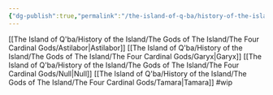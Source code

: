 ```yaml
---
{"dg-publish":true,"permalink":"/the-island-of-q-ba/history-of-the-island/the-gods-of-the-island/the-four-cardinal-gods/the-four-cardinal-gods/"}
---
```



[[The Island of Q'ba/History of the Island/The Gods of The Island/The Four Cardinal Gods/Astilabor\|Astilabor]]
[[The Island of Q'ba/History of the Island/The Gods of The Island/The Four Cardinal Gods/Garyx\|Garyx]]
[[The Island of Q'ba/History of the Island/The Gods of The Island/The Four Cardinal Gods/Null\|Null]]
[[The Island of Q'ba/History of the Island/The Gods of The Island/The Four Cardinal Gods/Tamara\|Tamara]]
#wip 